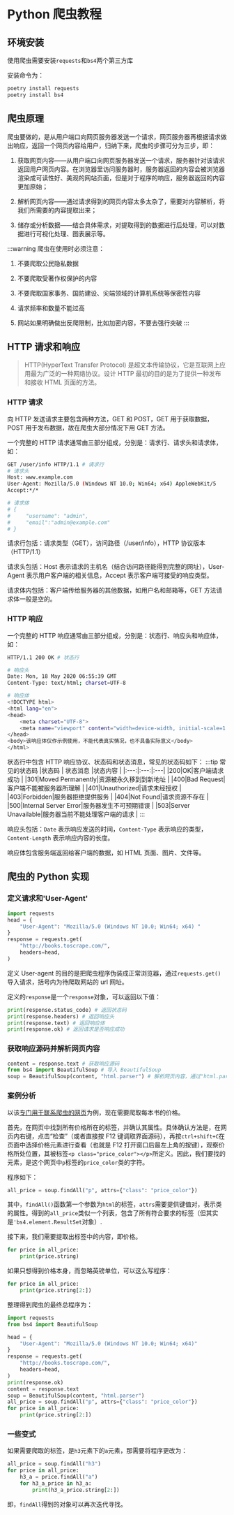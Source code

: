 # Python 爬虫教程

## 环境安装

使用爬虫需要安装`requests`和`bs4`两个第三方库

安装命令为：

```sh
poetry install requests
poetry install bs4
```

## 爬虫原理

爬虫要做的，是从用户端口向网页服务器发送一个请求，网页服务器再根据请求做出响应，返回一个网页内容给用户，归纳下来，爬虫的步骤可分为三步，即：

1. 获取网页内容——从用户端口向网页服务器发送一个请求，服务器针对该请求返回用户网页内容。在浏览器里访问服务器时，服务器返回的内容会被浏览器渲染成可读性好、美观的网站页面，但是对于程序的响应，服务器返回的内容更加原始；

2. 解析网页内容——通过请求得到的网页内容太多太杂了，需要对内容解析，将我们所需要的内容提取出来；

3. 储存或分析数据——结合具体需求，对提取得到的数据进行后处理，可以对数据进行可视化处理、图表展示等。

:::warning 爬虫在使用时必须注意：

1. 不要爬取公民隐私数据

2. 不要爬取受著作权保护的内容

3. 不要爬取国家事务、国防建设、尖端领域的计算机系统等保密性内容

4. 请求频率和数量不能过高

5. 网站如果明确做出反爬限制，比如加密内容，不要去强行突破
:::

## HTTP 请求和响应

> HTTP(HyperText Transfer Protocol) 是超文本传输协议，它是互联网上应用最为广泛的一种网络协议。设计 HTTP 最初的目的是为了提供一种发布和接收 HTML 页面的方法。

### HTTP 请求

向 HTTP 发送请求主要包含两种方法，GET 和 POST，GET 用于获取数据，POST 用于发布数据，故在爬虫大部分情况下用 GET 方法。

一个完整的 HTTP 请求通常由三部分组成，分别是：请求行、请求头和请求体，如：

```sh
GET /user/info HTTP/1.1 # 请求行
# 请求头
Host: www.example.com
User-Agent: Mozilla/5.0 (Windows NT 10.0; Win64; x64) AppleWebKit/5
Accept:*/*

# 请求体
# {
#     "username": "admin",
#     "email":"admin@example.com" 
# } 
```

请求行包括：请求类型（GET），访问路径（/user/info），HTTP 协议版本（HTTP/1.1）

请求头包括：Host 表示请求的主机名（结合访问路径能得到完整的网址），User-Agent 表示用户客户端的相关信息，Accept 表示客户端可接受的响应类型。

请求体内包括：客户端传给服务器的其他数据，如用户名和邮箱等，GET 方法请求体一般是空的。

### HTTP 响应

一个完整的 HTTP 响应通常由三部分组成，分别是：状态行、响应头和响应体，如：

```sh
HTTP/1.1 200 OK # 状态行

# 响应头
Date: Mon, 18 May 2020 06:55:39 GMT
Content-Type: text/html; charset=UTF-8

# 响应体
<!DOCTYPE html>
<html lang="en">
<head>
    <meta charset="UTF-8">
    <meta name="viewport" content="width=device-width, initial-scale=1.0">
</head>
<body>该响应体仅作示例使用，不能代表真实情况，也不具备实际意义</body>
</html>

```
状态行中包含 HTTP 响应协议、状态码和状态消息，常见的状态码如下：
:::tip 常见的状态码
|状态码 | 状态消息 |状态内容 |
|:---:|:---:|:---|
|200|OK|客户端请求成功 |
|301|Moved Permanently|资源被永久移到到新地址 |
|400|Bad Request|客户端不能被服务器所理解 |
|401|Unauthorized|请求未经授权 |
|403|Forbidden|服务器拒绝提供服务 |
|404|Not Found|请求资源不存在 |
|500|Internal Server Error|服务器发生不可预期错误 |
|503|Server Unavailable|服务器当前不能处理客户端的请求 |
:::

响应头包括：`Date` 表示响应发送的时间，`Content-Type` 表示响应的类型，`Content-Length` 表示响应内容的长度。

响应体包含服务端返回给客户端的数据，如 HTML 页面、图片、文件等。

## 爬虫的 Python 实现

### 定义请求和'User-Agent'

```python
import requests
head = {
    "User-Agent": "Mozilla/5.0 (Windows NT 10.0; Win64; x64) "
}
response = requests.get(
    "http://books.toscrape.com/",
    headers=head,
)
```

定义 User-agent 的目的是把爬虫程序伪装成正常浏览器，通过`requests.get()`导入请求，括号内为待爬取网站的 url 网址。

定义的`response`是一个`response`对象，可以返回以下值：

```python
print(response.status_code) # 返回状态码
print(response.headers) # 返回响应头
print(response.text) # 返回响应体
print(response.ok) # 返回请求是否响应成功
```

### 获取响应源码并解析网页内容

```python
content = response.text # 获取响应源码
from bs4 import BeautifulSoup # 导入 BeautifulSoup
soup = BeautifulSoup(content, "html.parser") # 解析网页内容，通过"html.parser"指定解析器，一般情况下不需要更改
```

### 案例分析

以该[专门用于联系爬虫的网页](http://books.toscrape.com/)为例，现在需要爬取每本书的价格。

首先，在网页中找到所有价格所在的标签，并确认其属性。具体确认方法是，在网页内右键，点击“检查”（或者直接按 F12 键调取界面源码），再按`ctrl+shift+C`在页面中选择价格元素进行查看（也就是 F12 打开窗口后最左上角的按键），观察价格所处位置，其被标签`<p class="price_color"></p>`所定义。因此，我们要找的元素，是这个网页中`p`标签的`price_color`类的字符。

程序如下：

```python
all_price = soup.findAll("p", attrs={"class": "price_color"})
```

其中，`findAll()`函数第一个参数为`html`的标签，`attrs`需要提供键值对，表示类的属性。得到的`all_price`类似一个列表，包含了所有符合要求的标签（但其实是`'bs4.element.ResultSet`对象）.

接下来，我们需要提取出标签中的内容，即价格。

```python
for price in all_price:
    print(price.string)
```

如果只想得到价格本身，而忽略英镑单位，可以这么写程序：

```python
for price in all_price:
    print(price.string[2:])
```

整理得到爬虫的最终总程序为：
```python
import requests
from bs4 import BeautifulSoup

head = {
    "User-Agent": "Mozilla/5.0 (Windows NT 10.0; Win64; x64)"
}
response = requests.get(
    "http://books.toscrape.com/",
    headers=head,
)
print(response.ok)
content = response.text
soup = BeautifulSoup(content, "html.parser")
all_price = soup.findAll("p", attrs={"class": "price_color"})
for price in all_price:
    print(price.string[2:])
```

### 一些变式

如果需要爬取的标签，是`h3`元素下的`a`元素，那需要将程序更改为：
```python
all_price = soup.findAll("h3")
for price in all_price:
    h3_a = price.findAll("a")
    for h3_a_price in h3_a:
        print(h3_a_price.string[2:])
```
即，`findAll`得到的对象可以再次迭代寻找。